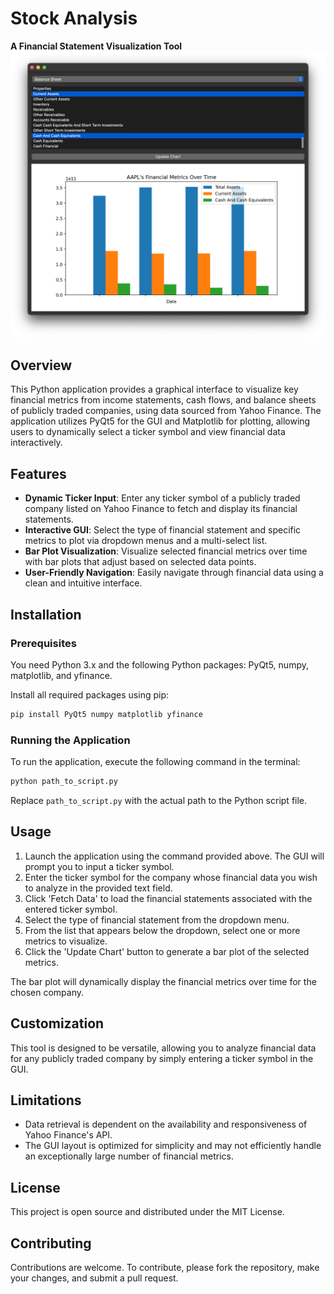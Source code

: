 # Stock Analysis
**A Financial Statement Visualization Tool**
![](example.png)

## Overview
This Python application provides a graphical interface to visualize key financial metrics from income statements, cash flows, and balance sheets of publicly traded companies, using data sourced from Yahoo Finance. The application utilizes PyQt5 for the GUI and Matplotlib for plotting, allowing users to dynamically select a ticker symbol and view financial data interactively.

## Features
- **Dynamic Ticker Input**: Enter any ticker symbol of a publicly traded company listed on Yahoo Finance to fetch and display its financial statements.
- **Interactive GUI**: Select the type of financial statement and specific metrics to plot via dropdown menus and a multi-select list.
- **Bar Plot Visualization**: Visualize selected financial metrics over time with bar plots that adjust based on selected data points.
- **User-Friendly Navigation**: Easily navigate through financial data using a clean and intuitive interface.

## Installation

### Prerequisites
You need Python 3.x and the following Python packages: PyQt5, numpy, matplotlib, and yfinance.

Install all required packages using pip:

```bash
pip install PyQt5 numpy matplotlib yfinance
```

### Running the Application
To run the application, execute the following command in the terminal:

```bash
python path_to_script.py
```

Replace `path_to_script.py` with the actual path to the Python script file.

## Usage
1. Launch the application using the command provided above. The GUI will prompt you to input a ticker symbol.
2. Enter the ticker symbol for the company whose financial data you wish to analyze in the provided text field.
3. Click 'Fetch Data' to load the financial statements associated with the entered ticker symbol.
4. Select the type of financial statement from the dropdown menu.
5. From the list that appears below the dropdown, select one or more metrics to visualize.
6. Click the 'Update Chart' button to generate a bar plot of the selected metrics.

The bar plot will dynamically display the financial metrics over time for the chosen company.

## Customization
This tool is designed to be versatile, allowing you to analyze financial data for any publicly traded company by simply entering a ticker symbol in the GUI.

## Limitations
- Data retrieval is dependent on the availability and responsiveness of Yahoo Finance's API.
- The GUI layout is optimized for simplicity and may not efficiently handle an exceptionally large number of financial metrics.

## License
This project is open source and distributed under the MIT License.

## Contributing
Contributions are welcome. To contribute, please fork the repository, make your changes, and submit a pull request.
